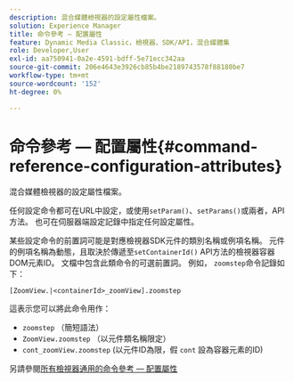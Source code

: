 ```yaml
---
description: 混合媒體檢視器的設定屬性檔案。
solution: Experience Manager
title: 命令參考 — 配置屬性
feature: Dynamic Media Classic，檢視器，SDK/API，混合媒體集
role: Developer,User
exl-id: aa750941-0a2e-4591-bdff-5e71ecc342aa
source-git-commit: 206e4643e3926cb85b4be2189743578f88180be7
workflow-type: tm+mt
source-wordcount: '152'
ht-degree: 0%

---
```


# 命令參考 — 配置屬性{#command-reference-configuration-attributes}

混合媒體檢視器的設定屬性檔案。

任何設定命令都可在URL中設定，或使用`setParam()`、`setParams()`或兩者，API方法。 也可在伺服器端設定記錄中指定任何設定屬性。

某些設定命令的前置詞可能是對應檢視器SDK元件的類別名稱或例項名稱。 元件的例項名稱為動態，且取決於傳遞至`setContainerId()` API方法的檢視器容器DOM元素ID。 文檔中包含此類命令的可選前置詞。 例如， `zoomstep`命令記錄如下：

`[ZoomView.|<containerId>_zoomView].zoomstep`

這表示您可以將此命令用作：

* `zoomstep` （簡短語法）
* `ZoomView.zoomstep` （以元件類名稱限定）
* `cont_zoomView.zoomstep` (以元件ID為限，假 `cont` 設為容器元素的ID)

另請參閱[所有檢視器通用的命令參考 — 配置屬性](../../../r-html5-viewer-20-cmdref-configattrib/r-html5-viewer-20-cmdref-configattrib.md#concept-850e0f2c49b949deb7cfbfd330d329bd)
